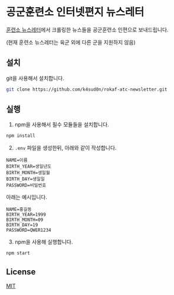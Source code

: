 # 공군훈련소 인터넷편지 뉴스레터

[훈련소 뉴스레터](https://campnews21.com/)에서 크롤링한 뉴스들을 공군훈련소 인편으로 보내드립니다.

(현재 훈련소 뉴스레터는 육군 외에 다른 군을 지원하지 않음)

## 설치

git을 사용해서 설치합니다.

```bash
git clone https://github.com/k4sud0n/rokaf-atc-newsletter.git
```

## 실행

1) npm을 사용해서 필수 모듈들을 설치합니다.

```bash
npm install
```

2) ```.env``` 파일을 생성한뒤, 아래와 같이 작성합니다.

```
NAME=이름
BIRTH_YEAR=생일년도
BIRTH_MONTH=생일월
BIRTH_DAY=생일일
PASSWORD=비밀번호
```
아래는 예시입니다.
```
NAME=홍길동
BIRTH_YEAR=1999
BIRTH_MONTH=09
BIRTH_DAY=19
PASSWORD=QWER1234
```

3) npm을 사용해 실행합니다.

```bash
npm start
```



## License

[MIT](https://choosealicense.com/licenses/mit/)
